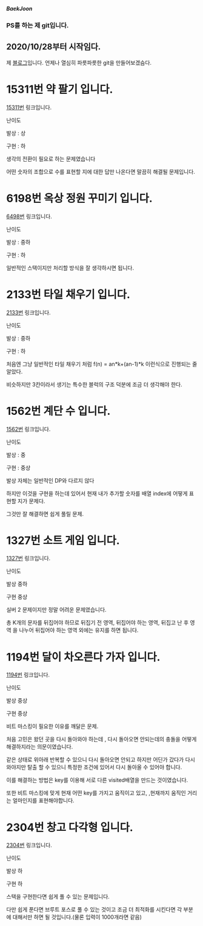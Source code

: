 ##### BaekJoon
### PS를 하는 제 git입니다.
## 2020/10/28부터 시작임다.

제 [블로그](https://blog.naver.com/gkswns3708/)입니다. 언제나 열심히 파릇파릇한 git을 만들어보겠슴다. 

# 15311번 약 팔기 입니다.
[15311번](https://www.acmicpc.net/problem/15311/) 링크입니다.

난이도 

발상 : 상

구현 : 하

생각의 전환이 필요로 하는 문제였습니다

어떤 숫자의 조합으로 수를 표현할 지에 대한 답만 나온다면 말끔히 해결될 문제입니다.

# 6198번 옥상 정원 꾸미기 입니다.
[6498번](https://www.acmicpc.net/problem/6198/) 링크입니다.

난이도 

발상 : 중하

구현 : 하

일반적인 스택이지만 처리할 방식을 잘 생각하시면 됩니다.

# 2133번 타일 채우기 입니다.
[2133번](https://www.acmicpc.net/problem/2133) 링크입니다.

난이도

발상 : 중하

구현 : 하

처음엔 그냥 일반적인 타일 채우기 처럼 f(n) = an*k+(an-1)*k 이런식으로 진행되는 줄 알았다.

비슷하지만 3칸이라서 생기는 특수한 블럭의 구조 덕분에 조금 더 생각해야 한다.

# 1562번 계단 수 입니다.
[1562번](https://www.acmicpc.net/problem/1562) 링크입니다.

난이도

발상 : 중

구현 : 중상

발상 자체는 일반적인 DP와 다르지 않다

하지만 이것을 구현을 하는데 있어서 현재 내가 추가할 숫자를 배열 index에 어떻게 표현할 지가 문제다.

그것만 잘 해결하면 쉽게 풀릴 문제.

# 1327번 소트 게임 입니다.
[1327번](https://www.acmicpc.net/problem/1327) 링크입니다.

난이도

발상 중하

구현  중상

실버 2 문제이지만 정말 어려운 문제였습니다.

총 K개의 문자를 뒤집어야 하므로 뒤집기 전 영역, 뒤집어야 하는 영역, 뒤집고 난 후 영역 을 나누어 뒤집어야 하는 영역 외에는 유지를 하면 됩니다.

# 1194번 달이 차오른다 가자 입니다.
[1194번](https://www.acmicpc.net/problem/1194) 링크입니다.

난이도

발상 중상

구현  중상

비트 마스킹이 필요한 이유를 깨달은 문제.

처음 고민은 왔던 곳을 다시 돌아와야 하는데 , 다시 돌아오면 안되는데의 충돌을 어떻게 해결하지라는 의문이였습니다.

같은 상태로 위아래 반복할 수 있으니 다시 돌아오면 안되고 하지만 어딘가 갔다가 다시 와야지만 탈출 할 수 있으니 특정한 조건에 있어서 다시 돌아올 수 있어야 합니다.

이를 해결하는 방법은 key를 이용해 서로 다른 visited배열을 만드는 것이였습니다.

또한 비트 마스킹에 맞게 현재 어떤 key를 가지고 움직이고 있고, ,현재까지 움직인 거리는 얼마인지를 표현해야합니다.

# 2304번 창고 다각형 입니다.
[2304번](https://www.acmicpc.net/problem/2304) 링크입니다.

난이도

발상 하

구현  하

스택을 구현한다면 쉽게 풀 수 있는 문제입니다.

다만 쉽게 푼다면 브루트 포스로 풀 수 있는 것이고 조금 더 최적화를 시킨다면 각 부분에 대해서만 하면 될 것입니다.(물론 입력이 1000개라면 같음)


